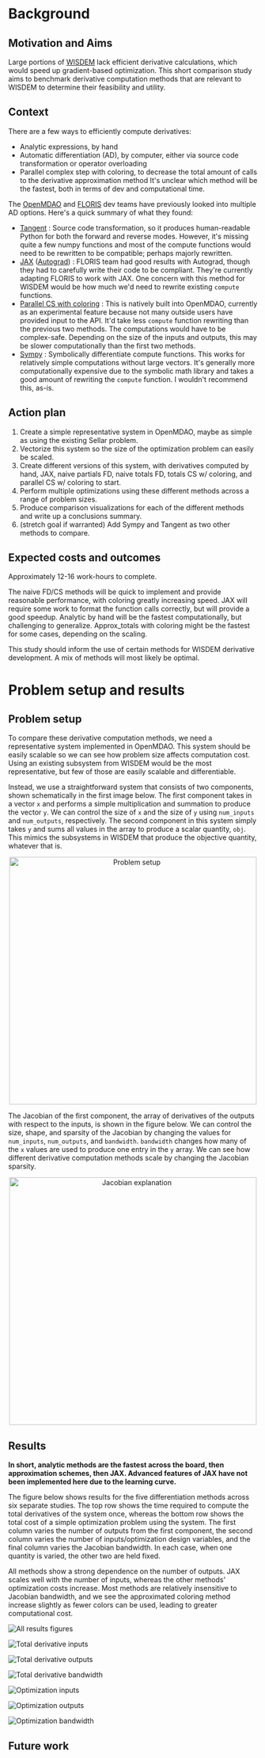 # Background

## Motivation and Aims
Large portions of [WISDEM](https://github.com/WISDEM/wisdem) lack efficient derivative calculations, which would speed up gradient-based optimization.
This short comparison study aims to benchmark derivative computation methods that are relevant to WISDEM to determine their feasibility and utility.

## Context
There are a few ways to efficiently compute derivatives:
- Analytic expressions, by hand
- Automatic differentiation (AD), by computer, either via source code transformation or operator overloading
- Parallel complex step with coloring, to decrease the total amount of calls to the derivative approximation method
It's unclear which method will be the fastest, both in terms of dev and computational time.

The [OpenMDAO](https://github.com/OpenMDAO/OpenMDAO/) and [FLORIS](https://github.com/NREL/floris) dev teams have previously looked into multiple AD options.
Here's a quick summary of what they found:
- [Tangent](https://github.com/google/tangent) : Source code transformation, so it produces human-readable Python for both the forward and reverse modes. However, it's missing quite a few numpy functions and most of the compute functions would need to be rewritten to be compatible; perhaps majorly rewritten.
- [JAX](https://github.com/google/jax) ([Autograd](https://github.com/HIPS/autograd)) : FLORIS team had good results with Autograd, though they had to carefully write their code to be compliant. They're currently adapting FLORIS to work with JAX. One concern with this method for WISDEM would be how much we'd need to rewrite existing `compute` functions.
- [Parallel CS with coloring](http://openmdao.org/twodocs/versions/3.0.0/features/experimental/simul_coloring_fd_cs.html) : This is natively built into OpenMDAO, currently as an experimental feature because not many outside users have provided input to the API. It'd take less `compute` function rewriting than the previous two methods. The computations would have to be complex-safe. Depending on the size of the inputs and outputs, this may be slower computationally than the first two methods.
- [Sympy](https://www.sympy.org/en/index.html) : Symbolically differentiate compute functions. This works for relatively simple computations without large vectors. It's generally more computationally expensive due to the symbolic math library and takes a good amount of rewriting the `compute` function. I wouldn't recommend this, as-is.

## Action plan
1. Create a simple representative system in OpenMDAO, maybe as simple as using the existing Sellar problem.
2. Vectorize this system so the size of the optimization problem can easily be scaled.
3. Create different versions of this system, with derivatives computed by hand, JAX, naive partials FD, naive totals FD, totals CS w/ coloring, and parallel CS w/ coloring to start.
4. Perform multiple optimizations using these different methods across a range of problem sizes.
5. Produce comparison visualizations for each of the different methods and write up a conclusions summary.
6. (stretch goal if warranted) Add Sympy and Tangent as two other methods to compare.

## Expected costs and outcomes
Approximately 12-16 work-hours to complete.

The naive FD/CS methods will be quick to implement and provide reasonable performance, with coloring greatly increasing speed.
JAX will require some work to format the function calls correctly, but will provide a good speedup.
Analytic by hand will be the fastest computationally, but challenging to generalize.
Approx_totals with coloring might be the fastest for some cases, depending on the scaling.

This study should inform the use of certain methods for WISDEM derivative development. A mix of methods will most likely be optimal.


# Problem setup and results

## Problem setup

To compare these derivative computation methods, we need a representative system implemented in OpenMDAO.
This system should be easily scalable so we can see how problem size affects computation cost.
Using an existing subsystem from WISDEM would be the most representative, but few of those are easily scalable and differentiable.

Instead, we use a straightforward system that consists of two components, shown schematically in the first image below.
The first component takes in a vector `x` and performs a simple multiplication and summation to produce the vector `y`.
We can control the size of `x` and the size of `y` using `num_inputs` and `num_outputs`, respectively.
The second component in this system simply takes `y` and sums all values in the array to produce a scalar quantity, `obj`.
This mimics the subsystems in WISDEM that produce the objective quantity, whatever that is.

<p align="center">
  <img src="problem_setup.jpg" alt="Problem setup" width="500"/>
</p>

The Jacobian of the first component, the array of derivatives of the outputs with respect to the inputs, is shown in the figure below.
We can control the size, shape, and sparsity of the Jacobian by changing the values for `num_inputs`, `num_outputs`, and `bandwidth`.
`bandwidth` changes how many of the `x` values are used to produce one entry in the `y` array.
We can see how different derivative computation methods scale by changing the Jacobian sparsity.

<p align="center">
  <img src="jacobian.jpg" alt="Jacobian explanation" width="500"/>
</p>



## Results

**In short, analytic methods are the fastest across the board, then approximation schemes, then JAX. Advanced features of JAX have not been implemented here due to the learning curve.**

The figure below shows results for the five differentiation methods across six separate studies.
The top row shows the time required to compute the total derivatives of the system once, whereas the bottom row shows the total cost of a simple optimization problem using the system.
The first column varies the number of outputs from the first component, the second column varies the number of inputs/optimization design variables, and the final column varies the Jacobian bandwidth.
In each case, when one quantity is varied, the other two are held fixed.

All methods show a strong dependence on the number of outputs.
JAX scales well with the number of inputs, whereas the other methods' optimization costs increase.
Most methods are relatively insensitive to Jacobian bandwidth, and we see the approximated coloring method increase slightly as fewer colors can be used, leading to greater computational cost.

![All results figures](all_plots.png)



![Total derivative inputs](total_derivs_num_inputs.png)

![Total derivative outputs](total_derivs_num_outputs.png)

![Total derivative bandwidth](total_derivs_bandwidth.png)


![Optimization inputs](opt_num_inputs.png)

![Optimization outputs](opt_num_outputs.png)

![Optimization bandwidth](opt_bandwidth.png)

## Future work


